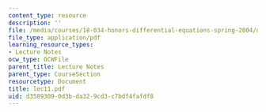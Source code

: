 ```yaml
---
content_type: resource
description: ''
file: /media/courses/18-034-honors-differential-equations-spring-2004/d35893090d3bda329cd3c7bdf4fafdf8_lec11.pdf
file_type: application/pdf
learning_resource_types:
- Lecture Notes
ocw_type: OCWFile
parent_title: Lecture Notes
parent_type: CourseSection
resourcetype: Document
title: lec11.pdf
uid: d3589309-0d3b-da32-9cd3-c7bdf4fafdf8
---
```

